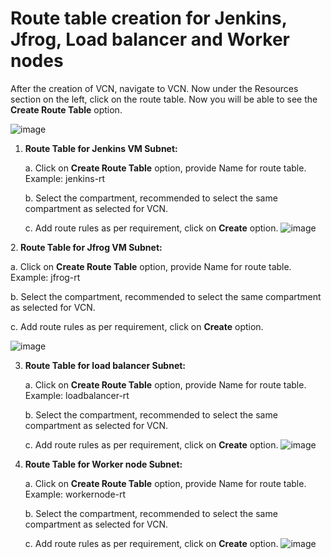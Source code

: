 <h1>Route table creation for Jenkins, Jfrog, Load balancer and Worker nodes</h1>

After the creation of VCN, navigate to VCN. Now under the Resources section on the left, click on the route table. Now you will be able to see the <strong>Create Route Table</strong> option.

![image](https://user-images.githubusercontent.com/71814347/114848842-c6596980-9dfc-11eb-964b-6d1fccfcace8.png)

1.  <strong>Route Table for Jenkins VM Subnet:</strong>

    a. Click on <strong>Create Route Table</strong> option, provide Name for route table. Example: jenkins-rt

    b. Select the compartment, recommended to select the same compartment as selected for VCN.

    c. Add route rules as per requirement, click on <strong>Create</strong> option. 
![image](https://user-images.githubusercontent.com/71814347/114849021-f7d23500-9dfc-11eb-8fe7-7feb972b44af.png)

2.<strong> Route Table for Jfrog VM Subnet:</strong> 

   a. Click on <strong>Create Route Table</strong> option, provide Name for route table. Example: jfrog-rt

   b. Select the compartment, recommended to select the same compartment as selected for VCN.

   c. Add route rules as per requirement, click on <strong>Create</strong> option. 

![image](https://user-images.githubusercontent.com/71814347/114849237-30720e80-9dfd-11eb-9a06-49dc7d461f74.png)

3. <strong>Route Table for load balancer Subnet:</strong>

    a. Click on <strong>Create Route Table</strong> option, provide Name for route table. Example: loadbalancer-rt

    b. Select the compartment, recommended to select the same compartment as selected for VCN.

    c. Add route rules as per requirement, click on <strong>Create</strong> option.
  ![image](https://user-images.githubusercontent.com/71814347/114849443-60b9ad00-9dfd-11eb-9af4-fb3ce01c3960.png)

4. <strong>Route Table for Worker node Subnet:</strong>

    a. Click on <strong>Create Route Table</strong> option, provide Name for route table. Example: workernode-rt

    b. Select the compartment, recommended to select the same compartment as selected for VCN.

    c. Add route rules as per requirement, click on <strong>Create</strong> option. 
![image](https://user-images.githubusercontent.com/71814347/114849632-9199e200-9dfd-11eb-93e7-44de268da1b1.png)


